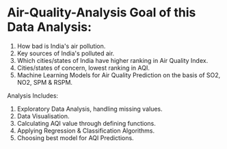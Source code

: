 # Air-Quality-Analysis Goal of this Data Analysis:
1. How bad is India's air pollution.
2. Key sources of India's polluted air.
3. Which cities/states of India have higher ranking in Air Quality Index.
4. Cities/states of concern, lowest ranking in AQI.
5. Machine Learning Models for Air Quality Prediction on the basis of SO2, NO2, SPM & RSPM.

Analysis Includes:
1. Exploratory Data Analysis, handling missing values.
2. Data Visualisation.
3. Calculating AQI value through defining functions.
4. Applying Regression & Classification Algorithms.
5. Choosing best model for AQI Predictions.
